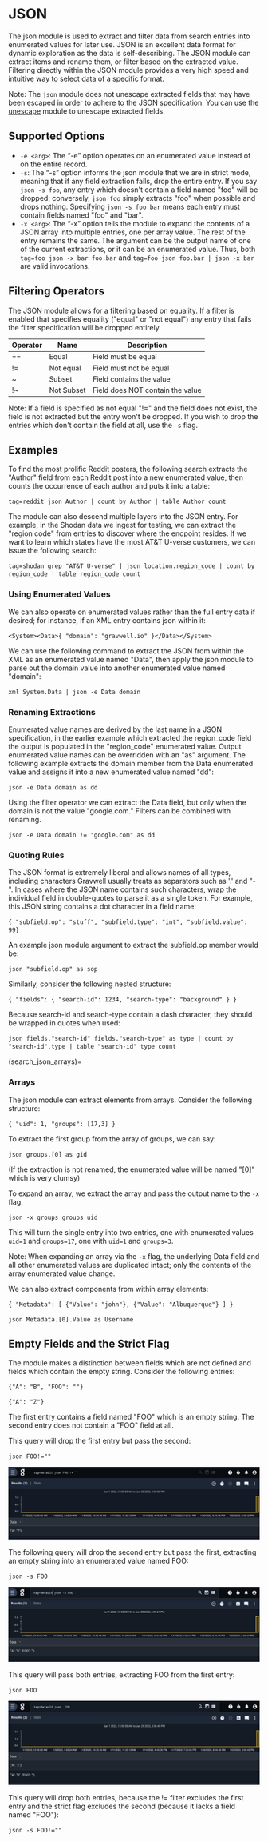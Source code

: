 # JSON

The json module is used to extract and filter data from search entries into enumerated values for later use. JSON is an excellent data format for dynamic exploration as the data is self-describing. The JSON module can extract items and rename them, or filter based on the extracted value. Filtering directly within the JSON module provides a very high speed and intuitive way to select data of a specific format.

Note: The `json` module does not unescape extracted fields that may have been escaped in order to adhere to the JSON specification. You can use the [unescape](/search/unescape/unescape) module to unescape extracted fields.

## Supported Options

- `-e <arg>`: The “-e” option operates on an enumerated value instead of on the entire record.
- `-s`: The “-s” option informs the json module that we are in strict mode, meaning that if any field extraction fails, drop the entire entry. If you say `json -s foo`, any entry which doesn't contain a field named "foo" will be dropped; conversely, `json foo` simply extracts "foo" when possible and drops nothing. Specifying `json -s foo bar` means each entry must contain fields named "foo" and "bar".
- `-x <arg>`: The “-x” option tells the module to expand the contents of a JSON array into multiple entries, one per array value. The rest of the entry remains the same. The argument can be the output name of one of the current extractions, or it can be an enumerated value. Thus, both `tag=foo json -x bar foo.bar` and `tag=foo json foo.bar | json -x bar` are valid invocations.

## Filtering Operators

The JSON module allows for a filtering based on equality. If a filter is enabled that specifies equality ("equal" or "not equal") any entry that fails the filter specification will be dropped entirely.

| Operator | Name       | Description                      |
| -------- | ---------- | -------------------------------- |
| ==       | Equal      | Field must be equal              |
| !=       | Not equal  | Field must not be equal          |
| ~        | Subset     | Field contains the value         |
| !~       | Not Subset | Field does NOT contain the value |

Note: If a field is specified as not equal "!=" and the field does not exist, the field is not extracted but the entry won't be dropped. If you wish to drop the entries which don't contain the field at all, use the `-s` flag.

## Examples

To find the most prolific Reddit posters, the following search extracts the "Author" field from each Reddit post into a new enumerated value, then counts the occurrence of each author and puts it into a table:

```gravwell
tag=reddit json Author | count by Author | table Author count
```

The module can also descend multiple layers into the JSON entry. For example, in the Shodan data we ingest for testing, we can extract the "region code" from entries to discover where the endpoint resides. If we want to learn which states have the most AT&T U-verse customers, we can issue the following search:

```gravwell
tag=shodan grep "AT&T U-verse" | json location.region_code | count by region_code | table region_code count
```

### Using Enumerated Values

We can also operate on enumerated values rather than the full entry data if desired; for instance, if an XML entry contains json within it:

```
<System><Data>{ "domain": "gravwell.io" }</Data></System>
```

We can use the following command to extract the JSON from within the XML as an enumerated value named "Data", then apply the json module to parse out the domain value into another enumerated value named "domain":

```
xml System.Data | json -e Data domain
```

### Renaming Extractions

Enumerated value names are derived by the last name in a JSON specification, in the earlier example which extracted the region_code field the output is populated in the "region_code" enumerated value. Output enumerated value names can be overridden with an "as" argument. The following example extracts the domain member from the Data enumerated value and assigns it into a new enumerated value named "dd":

```
json -e Data domain as dd
```

Using the filter operator we can extract the Data field, but only when the domain is not the value "google.com." Filters can be combined with renaming.

```
json -e Data domain != "google.com" as dd
```

### Quoting Rules

The JSON format is extremely liberal and allows names of all types, including characters Gravwell usually treats as separators such as '.' and "-". In cases where the JSON name contains such characters, wrap the individual field in double-quotes to parse it as a single token. For example, this JSON string contains a dot character in a field name:

```
{ "subfield.op": "stuff", "subfield.type": "int", "subfield.value": 99}
```

An example json module argument to extract the subfield.op member would be:

```
json "subfield.op" as sop
```

Similarly, consider the following nested structure:

```
{ "fields": { "search-id": 1234, "search-type": "background" } }
```

Because search-id and search-type contain a dash character, they should be wrapped in quotes when used:

```
json fields."search-id" fields."search-type" as type | count by "search-id",type | table "search-id" type count
```

(search_json_arrays)=

### Arrays

The json module can extract elements from arrays. Consider the following structure:

```
{ "uid": 1, "groups": [17,3] }
```

To extract the first group from the array of groups, we can say:

```
json groups.[0] as gid
```

(If the extraction is not renamed, the enumerated value will be named "[0]" which is very clumsy)

To expand an array, we extract the array and pass the output name to the `-x` flag:

```
json -x groups groups uid
```

This will turn the single entry into two entries, one with enumerated values `uid=1` and `groups=17`, one with `uid=1` and `groups=3`.

Note: When expanding an array via the `-x` flag, the underlying Data field and all other enumerated values are duplicated intact; only the contents of the array enumerated value change.

We can also extract components from within array elements:

```
{ "Metadata": [ {"Value": "john"}, {"Value": "Albuquerque"} ] }
```

```
json Metadata.[0].Value as Username
```

## Empty Fields and the Strict Flag

The module makes a distinction between fields which are not defined and fields which contain the empty string. Consider the following entries:

```
{"A": "B", "FOO": ""}
```

```
{"A": "Z"}
```

The first entry contains a field named "FOO" which is an empty string. The second entry does not contain a "FOO" field at all.

This query will drop the first entry but pass the second:

```
json FOO!=""
```

![](foo1.png)

The following query will drop the second entry but pass the first, extracting an empty string into an enumerated value named FOO:

```
json -s FOO
```

![](foo2.png)

This query will pass both entries, extracting FOO from the first entry:

```
json FOO
```

![](foo3.png)

This query will drop both entries, because the != filter excludes the first entry and the strict flag excludes the second (because it lacks a field named "FOO"):

```
json -s FOO!=""
```
